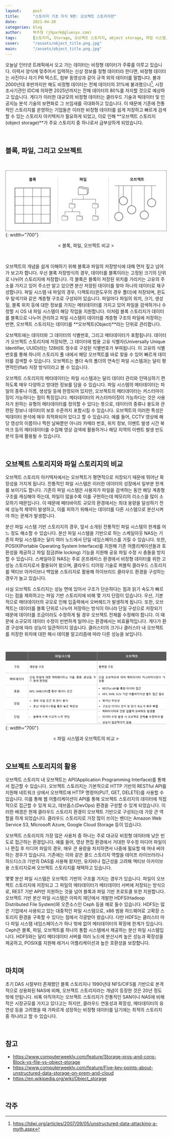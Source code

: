 ```yaml
---
layout:     post
title:      "스토리지 기초 지식 9편: 오브젝트 스토리지란"
date:       2021-04-20
categories: blog
author:     박주형 (jhpark@gluesys.com)
tags:       [스토리지, Storage, 오브젝트 스토리지, object storage, 파일 시스템, file system, 블록 스토리지, block storage, 스토리지 아키텍처, storage architecture]
cover:      "/assets/object_title.png.jpg"
main:       "/assets/object_title.png.jpg"
---
```


오늘날 인터넷 트래픽에서 오고 가는 데이터는 비정형 데이터가 주류를 이루고 있습니다. 이력서 양식에 맞추어서 입력하는 신상 정보를 정형 데이터라 한다면, 비정형 데이터는 사진이나 자기 PR 텍스트, 첨부 동영상과 같이 규격 외의 데이터를 말합니다. 불과 2000년대 후반까지만 해도 비정형 데이터는 전체 데이터의 31%에 불과했으나[^1], 시장조사기관인 IDC에 의하면 2025년까지는 전체 데이터의 80%를 차지할 것으로 예상하고 있습니다. 게다가 이러한 대규모의 비정형 데이터는 클라우드 기술과 빅데이터 및 인공지능 분석 기술의 보편화로 그 쓰임새를 극대화하고 있습니다. 이 때문에 기존에 전통적인 스토리지를 운영하는 기업들은 이러한 비정형 데이터를 쉽게 저장하고 빠르게 검색할 수 있는 스토리지 아키텍처가 필요하게 되었고, 이로 인해 **오브젝트 스토리지(object storage)**가 주요 스토리지 중 하나로서 급부상하게 되었습니다.  
  
&nbsp;
  
## 블록, 파일, 그리고 오브젝트
  
&nbsp;
  
![Alt text](/assets/blockfileobject.png){: width="700"}
<center>&#60; 블록, 파일, 오브젝트 비교 &#62;</center>
  
&nbsp;
  
오브젝트의 개념을 쉽게 이해하기 위해 블록과 파일의 저장방식에 대해 먼저 짚고 넘어가 보고자 합니다. 우선 블록 저장방식의 경우, 데이터를 블록이라는 고정된 크기의 단위로 나뉘어 스토리지에 저장합니다. 각 블록은 블록이 저장된 위치를 가리키는 고유의 주소를 가지고 있어 주소만 알고 있으면 분산 저장된 데이터를 찾아 하나의 데이터로 재구성합니다. 파일 시스템 내 파일의 경우, 디렉토리(윈도우의 경우 폴더)에 저장되며, 윈도우 탐색기와 같은 계층형 구조로 구성되어 있습니다. 파일마다 파일의 위치, 크기, 생성일, 블록 위치 등에 대한 정보를 가지는 메타데이터를 가지고 있어 파일을 검색하거나 수정할 시 OS 내 파일 시스템이 해당 작업을 지원합니다. 이처럼 블록 스토리지가 데이터를 블록으로 나누어 관리하고 파일 시스템이 데이터를 계층형 구조의 파일에 저장하는 반면, 오브젝트 스토리지는 데이터를 **오브젝트(Object)**라는 단위로 관리합니다.  
  
오브젝트에는 데이터와 그 데이터의 식별번호, 그리고 메타데이터가 포함됩니다. 데이터가 오브젝트 스토리지에 저장되면, 그 데이터에 범용 고유 식별자(Universally Unique Identifier, UUID)라는 128비트 정수로 구성된 식별번호가 부여됩니다. 이 고유의 식별번호를 통해 하나의 스토리지 풀 내에서 해당 오브젝트를 바로 찾을 수 있어 빠르게 데이터를 검색할 수 있습니다. 오브젝트는 폴더 속의 폴더의 연속인 파일 시스템과는 달리 평면적인(flat) 저장 방식이라고 볼 수 있습니다.  
  
오브젝트 스토리지의 메타데이터는 파일 시스템과는 달리 데이터 관리와 인덱싱하기 편하도록 매우 다양하고 방대한 정보를 담을 수 있습니다. 파일 시스템의 메타데이터는 파일의 종류나 이름, 생성일 등에 한정되어 있지만, 오브젝트의 메타데이터는 커스터마이징이 가능하다는 점이 특징입니다. 메타데이터의 커스터마이징이 가능하다는 것은 사용자가 원하는 유형의 메타데이터를 정의할 수 있다는 뜻으로, 데이터의 종류나 용도와 관련된 정보나 데이터의 보호 수준까지 포함시킬 수 있습니다. 오브젝트의 이러한 특성은 빅데이터 분석에 매우 최적화되어 있다고 할 수 있습니다. 예를 들어, CCTV 영상에 해당 영상의 이름이나 찍힌 날짜뿐만 아니라 카메라 번호, 위치 정보, 이벤트 발생 시간 북마크 등의 메타데이터를 수집해 영상 검색에 활용하거나 해당 지역의 이벤트 발생 빈도 분석 등에 활용될 수 있습니다.  
  
&nbsp;
  
## 오브젝트 스토리지와 파일 스토리지의 비교
  
오브젝트 스토리지 아키텍처에서는 오브젝트가 평면적으로 저장되기 때문에 뛰어난 확장성을 가지게 됩니다. 전통적인 파일 시스템은 이러한 데이터의 성장에서 일부분 한계를 보이기도 합니다. 기존의 파일 시스템은 사용자가 파일을 검색하는 동안 해당 계층형 구조를 캐싱해야 하는데, 파일이 많을수록 이를 구현하는데 메모리의 리소스를 많이 소모하기 때문입니다. 이 때문에 페타바이트 규모의 환경에서는 최대 용량을 달성하기 전에 성능적 제약이 발생하고, 이를 피하기 위해서는 데이터를 다른 시스템으로 분산시켜야 하는 문제가 발생합니다.  
  
분산 파일 시스템 기반 스토리지의 경우, 앞서 소개된 전통적인 파일 시스템의 한계를 어느 정도 해소할 수 있습니다. 분산 파일 시스템을 기반으로 하는 스케일아웃 NAS는 기존의 파일 시스템과는 달리 여러 노드에서 단일 네임스페이스를 가질 수 있습니다. 또한, POSIX(Portable Operating System Interface)를 지원해 기존 어플리케이션들과 호환성을 제공하고 파일 잠금(file locking) 기능을 지원해 공유 파일 수정 시 충돌을 방지할 수 있습니다. 스케일아웃 NAS는 주로 온프레미스 환경에서 비정형 데이터를 위한 고성능 스토리지로서 활용되어 왔으며, 클라우드 티어링 기술로 퍼블릭 클라우드 스토리지를 액티브 아카이브나 백업용 스토리지로 활용해 하이브리드 클라우드 환경을 구성하는 경우가 늘고 있습니다.  
  
사실 오브젝트 스토리지는 성능 면에 있어서 구조가 단순하다는 점과 읽기 속도가 빠르다는 점을 제외하고는 파일 기반 스토리지에 비해 몇 가지 단점이 있습니다. 우선, 기본적으로 메타데이터의 규모로 인해 입출력에서 오버헤드가 발생하게 됩니다. 또한, 오브젝트는 데이터를 블록 단위로 나누어 저장하는 방식이 아니라 단일 구성으로 저장되기 때문에 데이터를 조금이라도 수정하게 될 경우 오브젝트 전체를 수정해야 합니다. 이 때문에 소규모의 데이터 수정이 빈번하게 일어나는 환경에서는 비효율적입니다. 게다가 환경 구성에 따라 성능이 일관적이지 않습니다. 클러스터의 크기나 클러스터 내 오브젝트를 저장한 위치에 대한 해시 테이블 알고리즘에 따라 다른 성능을 보입니다.  
  
&nbsp;  
  
![Alt text](/assets/filesystemvsobject.png){: width="700"}
<center>&#60; 파일 시스템과 오브젝트의 비교 &#62;</center>
  
&nbsp;
  
## 오브젝트 스토리지의 활용
  
오브젝트 스토리지 내 오브젝트는 API(Application Programming Interface)를 통해서 접근할 수 있습니다. 오브젝트 스토리지는 기본적으로 HTTP 기반의 RESTful API를 지원해 네트워크 상에서 오브젝트에 HTTP 명령어(PUT, GET, DELETE)를 사용할 수 있습니다. 이를 통해 웹 어플리케이션이 API를 통해 오브젝트 스토리지의 데이터에 직접적으로 접근할 수 있게 되고, 데브옵스(DevOps) 환경을 구성할 수 있게 되었습니다. 이러한 배경은 현재 클라우드 스토리지 환경이 오브젝트 기반으로 구성되는데 가장 큰 역할을 하게 되었습니다. 클라우드 스토리지로 가장 많이 쓰이는 벤더는 Amazon Web Service S3, Microsoft Azure, Google Cloud Storage 등이 있습니다.  
  
오브젝트 스토리지의 가장 많은 사용처 중 하나는 주로 대규모 비정형 데이터에 낮은 빈도로 접근하는 환경입니다. 예를 들어, 영상 편집 환경에서 거대한 무수정 미디어 파일이나 편집 후 미디어 파일의 경우, 매우 큰 용량을 차지하면서 나중에 필요할 때 꺼내 써야 하는 경우가 있습니다. 기존에는 이와 같은 콜드 스토리지 역할을 테이프 라이브러리나 하드디스크 기반의 DAS를 사용해 왔지만, 유지비나 접근성을 고려해 액티브 아카이브 용 스토리지로써 오브젝트 스토리지를 채택하고 있습니다.  
  
몇몇 분산 파일 시스템은 오브젝트 기반의 구조를 가지는 경우가 있습니다. 파일이 오브젝트 스토리지에 저장되고 그 파일의 메타데이터가 메타데이터 서버에 저장되는 방식으로, REST 기반 API만 지원하는 것을 넘어 블록과 파일 기반 프로토콜 또한 지원합니다. 오브젝트 기반 분산 파일 시스템은 아파치 재단에서 개발한 HDFS(Hadoop Distributed File System)와 오픈소스인 Ceph 등을 예로 들수 있습니다. HDFS는 많은 기업에서 사용되고 있는 대중적인 파일 시스템으로, x86 범용 하드웨어로 고확장 스토리지 환경을 구축할 수 있다는 점에서 각광받아 왔습니다. 다만 HDFS는 클러스터 마다 파일 시스템 네임스페이스가 하나 밖에 없어 메타데이터의 확장에 한계가 있습니다. Ceph은 블록, 파일, 오브젝트를 하나의 통합 시스템에서 제공하는 분산 파일 시스템입니다. HDFS와는 달리 메타데이터 서버를 여러 노드에 분산시켜 높은 성능과 확장성을 제공하고, POSIX를 지원해 레거시 어플리케이션과 높은 호환성을 보장합니다.  
  
&nbsp;
  
## 마치며
  
초기 DAS 시절부터 존재했던 블록 스토리지나 1990년대 NFS/CIFS를 기반으로 본격적으로 상용화된 NAS에 비해, 오브젝트 스토리지라는 개념이 등장한 것은 20년 정도 밖에 안됩니다. 비록 아직까지는 오브젝트 스토리지가 전통적인 SAN이나 NAS에 비해 작은 시장규모를 가지고 있다고는 하지만, 클라우드 연동성과 확장성, 메타데이터의 유연성 등을 고려했을 때 가파르게 성장하는 비정형 데이터를 담기에는 최적의 스토리지 중 하나라고 할 수 있습니다.  
  
&nbsp;
  
## 참고
  
 * https://www.computerweekly.com/feature/Storage-pros-and-cons-Block-vs-file-vs-object-storage
 * https://www.computerweekly.com/feature/Five-key-points-about-unstructured-data-storage-on-prem-and-cloud
 * https://en.wikipedia.org/wiki/Object_storage

&nbsp;
  
## 각주
  
[^1]: https://tdwi.org/articles/2007/09/05/unstructured-data-attacking-a-myth.aspx
  